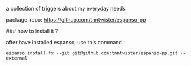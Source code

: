 a collection of triggers about my everyday needs

package_repo: https://github.com/tnntwister/espanso-pp

### how to install it ? 


after have installed espanso, use this command : 

```
espanso install fx --git git@github.com:tnntwister/espanso-pp.git --external
```